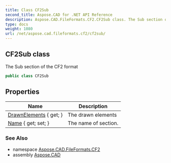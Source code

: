 ```yaml
---
title: Class CF2Sub
second_title: Aspose.CAD for .NET API Reference
description: Aspose.CAD.FileFormats.CF2.CF2Sub class. The Sub section of the CF2 format
type: docs
weight: 1080
url: /net/aspose.cad.fileformats.cf2/cf2sub/
---
```

## CF2Sub class

The Sub section of the CF2 format

```csharp
public class CF2Sub
```

## Properties

| Name | Description |
| --- | --- |
| [DrawnElements](../../aspose.cad.fileformats.cf2/cf2sub/drawnelements/) { get; } | The drawn elements |
| [Name](../../aspose.cad.fileformats.cf2/cf2sub/name/) { get; set; } | The name of section. |

### See Also

* namespace [Aspose.CAD.FileFormats.CF2](../../aspose.cad.fileformats.cf2/)
* assembly [Aspose.CAD](../../)



